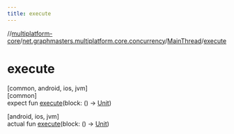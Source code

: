 ```yaml
---
title: execute
---
```

//[multiplatform-core](../../../index.html)/[net.graphmasters.multiplatform.core.concurrency](../index.html)/[MainThread](index.html)/[execute](execute.html)



# execute



[common, android, ios, jvm]\
[common]\
expect fun [execute](execute.html)(block: () -&gt; [Unit](https://kotlinlang.org/api/latest/jvm/stdlib/kotlin/-unit/index.html))

[android, ios, jvm]\
actual fun [execute](execute.html)(block: () -&gt; [Unit](https://kotlinlang.org/api/latest/jvm/stdlib/kotlin/-unit/index.html))




